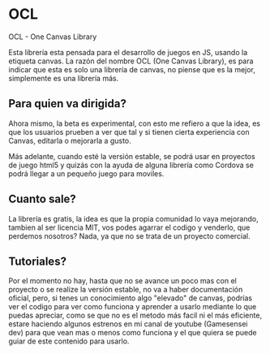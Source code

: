 # OCL
OCL - One Canvas Library

Esta librería esta pensada para el desarrollo de juegos en JS, usando la etiqueta canvas.
La razón del nombre OCL (One Canvas Library), es para indicar que esta es solo una librería de canvas, no piense que es la mejor, simplemente es una librería más.

<h2>Para quien va dirigida?</h2>
Ahora mismo, la beta es experimental, con esto me refiero a que la idea, es que los usuarios prueben a ver que tal y si tienen cierta experiencia con Canvas, editarla o mejorarla a gusto.

Más adelante, cuando esté la versión estable, se podrá usar en proyectos de juego html5 y quizás con la ayuda de alguna librería como Cordova se podrá llegar a un pequeño juego para moviles.
<h2>Cuanto sale?</h2>
La librería es gratis, la idea es que la propia comunidad lo vaya mejorando, tambien al ser licencia MIT, vos podes agarrar el codigo y venderlo, que perdemos nosotros? Nada, ya que no se trata de un proyecto comercial.

<h2>Tutoriales?</h2>
Por el momento no hay, hasta que no se avance un poco mas con el proyecto o se realize la versión estable, no va a haber documentación oficial, pero, si tenes un conocimiento algo "elevado" de canvas, podrías ver el codigo para ver como funciona y aprender a usarlo mediante lo que puedas apreciar, como se que no  es el metodo más facil ni el más eficiente, estare haciendo algunos estrenos en mi canal de youtube (Gamesensei dev) para que vean mas o menos como funciona y el que quiera se puede guiar de este contenido para usarlo.
